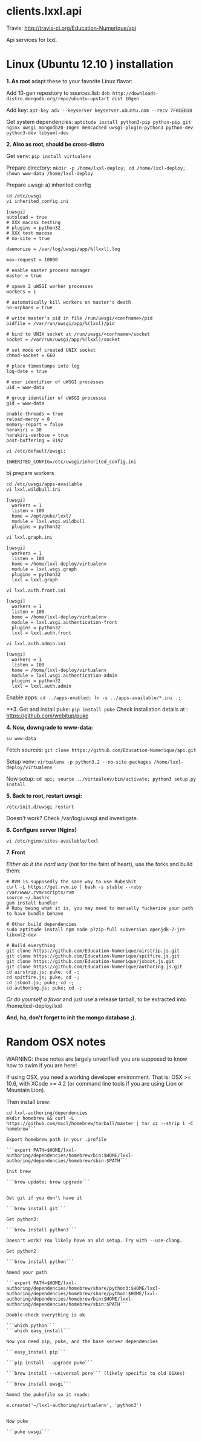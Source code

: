 clients.lxxl.api
=========================

Travis: http://travis-ci.org/Education-Numerique/api

Api services for lxxl.


Linux (Ubuntu 12.10 ) installation
=========================

**1. As root** 
adapt these to your favorite Linux flavor:

Add 10-gen repository to sources.list:
```deb http://downloads-distro.mongodb.org/repo/ubuntu-upstart dist 10gen```

Add key:
```apt-key adv --keyserver keyserver.ubuntu.com --recv 7F0CEB10```

Get system dependencies:
```aptitude install python3-pip python-pip git nginx uwsgi mongodb20-10gen memcached uwsgi-plugin-python3 python-dev python3-dev libyaml-dev```


**2. Also as root, should be cross-distro**

Get venv:
```pip install virtualenv```

Prepare directory:
```mkdir -p /home/lxxl-deploy; cd /home/lxxl-deploy; chown www-data /home/lxxl-deploy```

Prepare uwsgi:
a) inherited config
```
cd /etc/uwsgi
vi inherited_config.ini
```
```
[uwsgi]
autoload = true
# XXX macosx testing
# plugins = python32
# XXX test macosx
# no-site = true

daemonize = /var/log/uwsgi/app/%(lxxl).log

max-request = 10000

# enable master process manager
master = true

# spawn 2 uWSGI worker processes
workers = 1

# automatically kill workers on master's death
no-orphans = true

# write master's pid in file /run/uwsgi/<confname>/pid
pidfile = /var/run/uwsgi/app/%(lxxl)/pid

# bind to UNIX socket at /run/uwsgi/<confname>/socket
socket = /var/run/uwsgi/app/%(lxxl)/socket

# set mode of created UNIX socket
chmod-socket = 660

# place timestamps into log
log-date = true

# user identifier of uWSGI processes
uid = www-data

# group identifier of uWSGI processes
gid = www-data

enable-threads = true
reload-mercy = 8
memory-report = false
harakiri = 30
harakiri-verbose = true
post-buffering = 8192
```

```
vi /etc/default/uwsgi:
```
```
INHERITED_CONFIG=/etc/uwsgi/inherited_config.ini
```

b) prepare workers
```
cd /etc/uwsgi/apps-available
vi lxxl.wildbull.ini
```
```
[uwsgi]
  workers = 1
  listen = 100
  home = /opt/puke/lxxl/
  module = lxxl.wsgi.wildbull
  plugins = python32
```

```
vi lxxl.graph.ini
```
```
[uwsgi]
  workers = 1
  listen = 100
  home = /home/lxxl-deploy/virtualenv
  module = lxxl.wsgi.graph
  plugins = python32
  lxxl = lxxl.graph 
```

```
vi lxxl.auth.front.ini
```
```
[uwsgi]
  workers = 1
  listen = 100
  home = /home/lxxl-deploy/virtualenv
  module = lxxl.wsgi.authentication-front
  plugins = python32
  lxxl = lxxl.auth.front
```

```
vi lxxl.auth.admin.ini
```
```
[uwsgi]
  workers = 1
  listen = 100
  home = /home/lxxl-deploy/virtualenv
  module = lxxl.wsgi.authentication-admin
  plugins = python32
  lxxl = lxxl.auth.admin
```

Enable apps:
```cd ../apps-enabled; ln -s ../apps-available/*.ini .;```


**3. Get and install puke:
```pip install puke```
Check installation details at : https://github.com/webitup/puke

**4. Now, downgrade to www-data:**
``` 
su www-data
```

Fetch sources: ```git clone https://github.com/Education-Numerique/api.git```

Setup venv: ```virtualenv -p python3.2 --no-site-packages /home/lxxl-deploy/virtualenv```

Now setup: ```cd api; source ../virtualenv/bin/activate; python3 setup.py install```

**5. Back to root, restart uwsgi:**
```
/etc/init.d/uwsgi restart
```

Doesn't work? Check /var/log/uwsgi and investigate.


**6. Configure server (Nginx)**
```
vi /etc/nginx/sites-available/lxxl
```

**7. Front**

*Either do it the hard way* (not for the faint of heart), use the forks and build them:
```
# RVM is supposedly the sane way to use Rubeshit
curl -L https://get.rvm.io | bash -s stable --ruby
/var/www/.rvm/scripts/rvm
source ~/.bashrc
gem install bundler
# Ruby being what it is, you may need to manually fuckerize your path to have bundle behave

# Other build dependencies
sudo aptitude install npm node p7zip-full subversion openjdk-7-jre libxml2-dev

# Build everything
git clone https://github.com/Education-Numerique/airstrip.js.git
git clone https://github.com/Education-Numerique/spitfire.js.git
git clone https://github.com/Education-Numerique/jsboot.js.git
git clone https://github.com/Education-Numerique/authoring.js.git
cd airstrip.js; puke; cd -;
cd spitfire.js; puke; cd -;
cd jsboot.js; puke; cd -;
cd authoring.js; puke; cd -;
```

*Or do yourself a favor* and just use a release tarball, to be extracted into /home/lxxl-deploy/lxxl

**And, ha, don't forget to init the mongo database ;).**


Random OSX notes
=========================

WARNING: these notes are largely unverified! you are supposed to know how to swim if you are here!

If using OSX, you need a working developer environment. That is: OSX >= 10.6, with XCode >= 4.2 (or command line tools if you are using Lion or Mountain Lion).

Then install brew:
```mkdir -p lxxl-authoring/dependencies
cd lxxl-authoring/dependencies
mkdir homebrew && curl -L https://github.com/mxcl/homebrew/tarball/master | tar xz --strip 1 -C homebrew```

Export homebrew path in your .profile

```export PATH=$HOME/lxxl-authoring/dependencies/homebrew/bin:$HOME/lxxl-authoring/dependencies/homebrew/sbin:$PATH```

Init brew

```brew update; brew upgrade```


Get git if you don't have it

```brew install git```

Get python3:

```brew install python3```

Doesn't work? You likely have an old setup. Try with --use-clang.

Get python2

```brew install python```

Amend your path

```export PATH=$HOME/lxxl-authoring/dependencies/homebrew/share/python3:$HOME/lxxl-authoring/dependencies/homebrew/share/python:$HOME/lxxl-authoring/dependencies/homebrew/bin:$HOME/lxxl-authoring/dependencies/homebrew/sbin:$PATH```

Double-check everything is ok 

```which python```
```which easy_install```

Now you need pip, puke, and the base server dependencies

```easy_install pip```

```pip install --upgrade puke```

```brew install --universal pcre``` (likely specific to old OSXes)

```brew install uwsgi```

Amend the pukefile so it reads:

e.create('~/lxxl-authoring/virtualenv', 'python3')


Now puke

```puke uwsgi```

